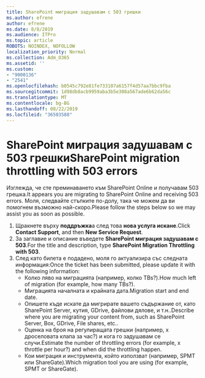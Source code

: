 ```yaml
---
title: SharePoint миграция задушавам с 503 грешки
ms.author: efrene
author: efrene
ms.date: 8/8/2019
ms.audience: ITPro
ms.topic: article
ROBOTS: NOINDEX, NOFOLLOW
localization_priority: Normal
ms.collection: Adm_O365
ms.assetid: ''
ms.custom:
- "9000136"
- "2541"
ms.openlocfilehash: b0545c792e81fe733107a6157f4d57aa7bbc9fba
ms.sourcegitcommit: 1d98db8acb9959aba3b5e308a567ade6b62da56c
ms.translationtype: MT
ms.contentlocale: bg-BG
ms.lasthandoff: 08/22/2019
ms.locfileid: "36503588"
---
```

# <a name="sharepoint-migration-throttling-with-503-errors"></a><span data-ttu-id="8cd2a-102">SharePoint миграция задушавам с 503 грешки</span><span class="sxs-lookup"><span data-stu-id="8cd2a-102">SharePoint migration throttling with 503 errors</span></span>

<span data-ttu-id="8cd2a-103">Изглежда, че сте преминаването към SharePoint Online и получавам 503 грешка.</span><span class="sxs-lookup"><span data-stu-id="8cd2a-103">It appears you are migrating to SharePoint Online and receiving 503 errors.</span></span> <span data-ttu-id="8cd2a-104">Моля, следвайте стъпките по-долу, така че можем да ви помогнем възможно най-скоро.</span><span class="sxs-lookup"><span data-stu-id="8cd2a-104">Please follow the steps below so we may assist you as soon as possible.</span></span> 

1. <span data-ttu-id="8cd2a-105">Щракнете върху **поддръжка**а след това **нова услуга искане**.</span><span class="sxs-lookup"><span data-stu-id="8cd2a-105">Click **Contact Support**, and then **New Service Request**.</span></span>
2. <span data-ttu-id="8cd2a-106">За заглавие и описание въведете **SharePoint миграция задушавам с 503**.</span><span class="sxs-lookup"><span data-stu-id="8cd2a-106">For the title and description, type **SharePoint Migration Throttling with 503**.</span></span>
3. <span data-ttu-id="8cd2a-107">След като билета е подадено, моля го актуализира със следната информация:</span><span class="sxs-lookup"><span data-stu-id="8cd2a-107">Once the ticket has been submitted, please update it with the following information:</span></span>
    - <span data-ttu-id="8cd2a-108">Колко ляво на миграцията (например, колко TBs?).</span><span class="sxs-lookup"><span data-stu-id="8cd2a-108">How much left of migration (for example, how many TBs?).</span></span>
    - <span data-ttu-id="8cd2a-109">Миграцията началната и крайната дата.</span><span class="sxs-lookup"><span data-stu-id="8cd2a-109">Migration start and end date.</span></span>
    - <span data-ttu-id="8cd2a-110">Опишете къде искате да мигрирате вашето съдържание от, като SharePoint Server, кутия, GDrive, файлови дялове, и т.н..</span><span class="sxs-lookup"><span data-stu-id="8cd2a-110">Describe where you are migrating your content from, such as SharePoint Server, Box, GDrive, File shares, etc..</span></span>
    - <span data-ttu-id="8cd2a-111">Оценка на броя на регулиращата грешки (например, x дроселовата клапа за час?) и кога го задушавам се случи.</span><span class="sxs-lookup"><span data-stu-id="8cd2a-111">Estimate the number of throttling errors (for example, x throttle per hour?) and when did the throttling happen.</span></span>
    - <span data-ttu-id="8cd2a-112">Кои миграция и инструмента, който използват (например, SPMT или ShareGate).</span><span class="sxs-lookup"><span data-stu-id="8cd2a-112">Which migration tool you are using (for example, SPMT or ShareGate).</span></span>


